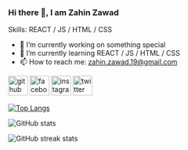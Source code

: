 ### Hi there 👋, I am Zahin Zawad

Skills: REACT / JS / HTML / CSS

- 🔭 I’m currently working on something special 
- 🌱 I’m currently learning REACT / JS / HTML / CSS 
- 📫 How to reach me: zahin.zawad.19@gmail.com 


[<img src='https://cdn.jsdelivr.net/npm/simple-icons@3.0.1/icons/github.svg' alt='github' height='40'>](https://github.com/zahin-zawad)  [<img src='https://cdn.jsdelivr.net/npm/simple-icons@3.0.1/icons/facebook.svg' alt='facebook' height='40'>](https://www.facebook.com/zahin.zawad.19)  [<img src='https://cdn.jsdelivr.net/npm/simple-icons@3.0.1/icons/instagram.svg' alt='instagram' height='40'>](https://www.instagram.com/zahin.zawad/)  [<img src='https://cdn.jsdelivr.net/npm/simple-icons@3.0.1/icons/twitter.svg' alt='twitter' height='40'>](https://twitter.com/zahin__zawad)  

[![Top Langs](https://github-readme-stats.vercel.app/api/top-langs/?username=zahin-zawad)](https://github.com/anuraghazra/github-readme-stats)

![GitHub stats](https://github-readme-stats.vercel.app/api?username=zahin-zawad&show_icons=true)  

![GitHub streak stats](https://streak-stats.demolab.com/?user=zahin-zawad)  


